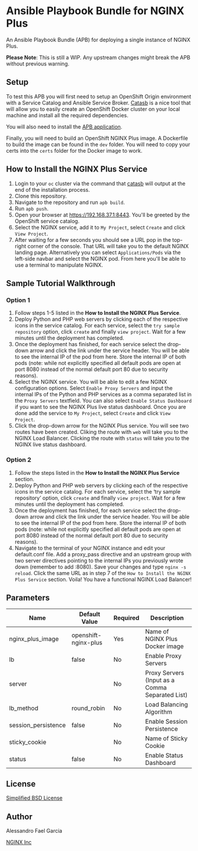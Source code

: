 # Ansible Playbook Bundle for NGINX Plus

An Ansible Playbook Bundle (APB) for deploying a single instance of NGINX Plus.

**Please Note**: This is still a WIP. Any upstream changes might break the APB without previous warning.

## Setup

To test this APB you will first need to setup an OpenShift Origin environment with a Service Catalog and Ansible Service Broker. [Catasb](https://github.com/fusor/catasb) is a nice tool that will allow you to easily create an OpenShift Docker cluster on your local machine and install all the required dependencies.

You will also need to install the [APB application](https://github.com/fusor/ansible-playbook-bundle).

Finally, you will need to build an OpenShift NGINX Plus image. A Dockerfile to build the image can be found in the `dev` folder. You will need to copy your certs into the `certs` folder for the Docker image to work.

## How to Install the NGINX Plus Service

1. Login to your `oc` cluster via the command that [catasb](https://github.com/fusor/catasb) will output at the end of the installation process.
2. Clone this repository.
3. Navigate to the repository and run `apb build`.
4. Run `apb push`.
5. Open your browser at https://192.168.37.1:8443. You'll be greeted by the OpenShift service catalog.
6. Select the NGINX service, add it to `My Project`, select `Create` and click `View Project`.
7. After waiting for a few seconds you should see a URL pop in the top-right corner of the console. That URL will take you to the default NGINX landing page. Alternatively you can select `Applications/Pods` via the left-side navbar and select the NGINX pod. From here you'll be able to use a terminal to manipulate NGINX.

## Sample Tutorial Walkthrough

### Option 1

1. Follow steps 1-5 listed in the **How to Install the NGINX Plus Service**.
2. Deploy Python and PHP web servers by clicking each of the respective icons in the service catalog. For each service, select the `try sample repository` option, click `create` and finally `view project`. Wait for a few minutes until the deployment has completed.
3. Once the deployment has finished, for each service select the drop-down arrow and click the link under the service header. You will be able to see the internal IP of the pod from here. Store the internal IP of both pods (note: while not explicitly specified all default pods are open at port 8080 instead of the normal default port 80 due to security reasons).
4. Select the NGINX service. You will be able to edit a few NGINX configuration options. Select `Enable Proxy Servers` and input the internal IPs of the Python and PHP services as a comma separated list in the `Proxy Servers` textfield. You can also select `Enable Status Dashboard` if you want to see the NGINX Plus live status dashboard. Once you are done add the service to `My Project`, select `Create` and click `View Project`.
4. Click the drop-down arrow for the NGINX Plus service. You will see two routes have been created. Cliking the route with `web` will take you to the NGINX Load Balancer. Clicking the route with `status` will take you to the NGINX live status dashboard.

### Option 2

1. Follow the steps listed in the **How to Install the NGINX Plus Service** section.
2. Deploy Python and PHP web servers by clicking each of the respective icons in the service catalog. For each service, select the ‘try sample repository’ option, click `create` and finally `view project`. Wait for a few minutes until the deployment has completed.
3. Once the deployment has finished, for each service select the drop-down arrow and click the link under the service header. You will be able to see the internal IP of the pod from here. Store the internal IP of both pods (note: while not explicitly specified all default pods are open at port 8080 instead of the normal default port 80 due to security reasons).
4. Navigate to the terminal of your NGINX instance and edit your default.conf file. Add a proxy_pass directive and an upstream group with two server directives pointing to the internal IPs you previously wrote down (remember to add :8080). Save your changes and type `nginx -s reload`. Click the same URL as in step 7 of the `How to Install the NGINX Plus Service` section. Voila! You have a functional NGINX Load Balancer!

## Parameters

Name | Default Value | Required | Description
---|---|---|---
nginx_plus_image | openshift-nginx-plus | Yes | Name of NGINX Plus Docker image
lb | false | No | Enable Proxy Servers
server |  | No | Proxy Servers (Input as a Comma Separated List)
lb_method | round_robin | No | Load Balancing Algorithm
session_persistence | false | No | Enable Session Persistence
sticky_cookie |   | No | Name of Sticky Cookie
status | false | No | Enable Status Dashboard

## License

[Simplified BSD License](https://github.com/nginxinc/nginx-plus-apb/blob/master/LICENSE)

## Author

Alessandro Fael Garcia

[NGINX Inc](https://www.nginx.com/)
